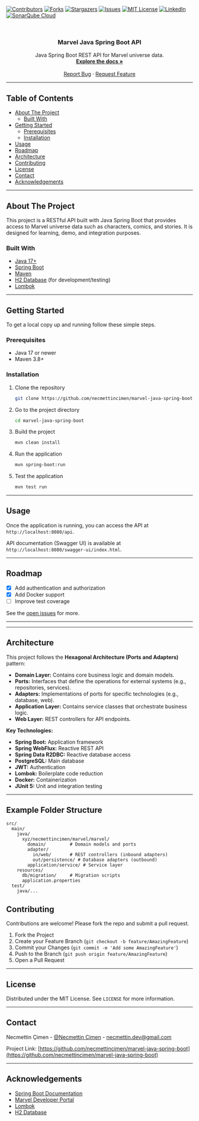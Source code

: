 [![Contributors][contributors-shield]][contributors-url]
[![Forks][forks-shield]][forks-url]
[![Stargazers][stars-shield]][stars-url]
[![Issues][issues-shield]][issues-url]
[![MIT License][license-shield]][license-url]
[![LinkedIn][linkedin-shield]][linkedin-url]
[![SonarQube Cloud](https://sonarcloud.io/images/project_badges/sonarcloud-highlight.svg)](https://sonarcloud.io/summary/new_code?id=NecmettinCimen_marvel-java-spring-boot)
<!-- PROJECT LOGO -->
<br />

<h3 align="center">Marvel Java Spring Boot API</h3>

<p align="center">
  Java Spring Boot REST API for Marvel universe data.
  <br />
  <a href="https://github.com/necmettincimen/marvel-java-spring-boot"><strong>Explore the docs »</strong></a>
  <br />
  <br />
  <a href="https://github.com/necmettincimen/marvel-java-spring-boot/issues">Report Bug</a>
  ·
  <a href="https://github.com/necmettincimen/marvel-java-spring-boot/issues">Request Feature</a>
</p>

---

## Table of Contents

- [About The Project](#about-the-project)
  - [Built With](#built-with)
- [Getting Started](#getting-started)
  - [Prerequisites](#prerequisites)
  - [Installation](#installation)
- [Usage](#usage)
- [Roadmap](#roadmap)
- [Architecture](#architecture)
- [Contributing](#contributing)
- [License](#license)
- [Contact](#contact)
- [Acknowledgements](#acknowledgements)

---

## About The Project

This project is a RESTful API built with Java Spring Boot that provides access to Marvel universe data such as characters, comics, and stories. It is designed for learning, demo, and integration purposes.

### Built With

- [Java 17+](https://adoptium.net/)
- [Spring Boot](https://spring.io/projects/spring-boot)
- [Maven](https://maven.apache.org/)
- [H2 Database](https://www.h2database.com/) (for development/testing)
- [Lombok](https://projectlombok.org/)

---

## Getting Started

To get a local copy up and running follow these simple steps.

### Prerequisites

- Java 17 or newer
- Maven 3.8+

### Installation

1. Clone the repository
   ```sh
   git clone https://github.com/necmettincimen/marvel-java-spring-boot.git
   ```
2. Go to the project directory
   ```sh
   cd marvel-java-spring-boot
   ```
3. Build the project
   ```sh
   mvn clean install
   ```
4. Run the application
   ```sh
   mvn spring-boot:run
   ```
5. Test the application
   ```sh
   mvn test run
   ```

---

## Usage

Once the application is running, you can access the API at `http://localhost:8080/api`.

API documentation (Swagger UI) is available at `http://localhost:8080/swagger-ui/index.html`.

---

## Roadmap

- [x] Add authentication and authorization
- [x] Add Docker support
- [ ] Improve test coverage

See the [open issues](https://github.com/necmettincimen/marvel-java-spring-boot/issues) for more.

---
---

## Architecture

This project follows the **Hexagonal Architecture (Ports and Adapters)** pattern:

- **Domain Layer:** Contains core business logic and domain models.
- **Ports:** Interfaces that define the operations for external systems (e.g., repositories, services).
- **Adapters:** Implementations of ports for specific technologies (e.g., database, web).
- **Application Layer:** Contains service classes that orchestrate business logic.
- **Web Layer:** REST controllers for API endpoints.

**Key Technologies:**
- **Spring Boot:** Application framework
- **Spring WebFlux:** Reactive REST API
- **Spring Data R2DBC:** Reactive database access
- **PostgreSQL:** Main database
- **JWT:** Authentication
- **Lombok:** Boilerplate code reduction
- **Docker:** Containerization
- **JUnit 5:** Unit and integration testing

---

## Example Folder Structure

```
src/
  main/
    java/
      xyz/necmettincimen/marvel/marvel/
        domain/         # Domain models and ports
        adapter/
          in/web/       # REST controllers (inbound adapters)
          out/persistence/ # Database adapters (outbound)
        application/service/ # Service layer
    resources/
      db/migration/     # Migration scripts
      application.properties
  test/
    java/...
```

## Contributing

Contributions are welcome! Please fork the repo and submit a pull request.

1. Fork the Project
2. Create your Feature Branch (`git checkout -b feature/AmazingFeature`)
3. Commit your Changes (`git commit -m 'Add some AmazingFeature'`)
4. Push to the Branch (`git push origin feature/AmazingFeature`)
5. Open a Pull Request

---

## License

Distributed under the MIT License. See `LICENSE` for more information.

---

## Contact

Necmettin Çimen - [@Necmettin Cimen](https://necmettincimen.github.io) - [necmettin.dev@gmail.com](mailto:necmettin.dev@gmail.com)

Project Link: [https://github.com/necmettincimen/marvel-java-spring-boot](https://github.com/necmettincimen/marvel-java-spring-boot)

---

## Acknowledgements

- [Spring Boot Documentation](https://docs.spring.io/spring-boot/docs/current/reference/html/)
- [Marvel Developer Portal](https://developer.marvel.com/)
- [Lombok](https://projectlombok.org/)
- [H2 Database](https://www.h2database.com/)

<!-- MARKDOWN LINKS & IMAGES -->
[contributors-shield]: https://img.shields.io/github/contributors/necmettincimen/marvel-java-spring-boot.svg?style=for-the-badge
[contributors-url]: https://github.com/necmettincimen/marvel-java-spring-boot/graphs/contributors
[forks-shield]: https://img.shields.io/github/forks/necmettincimen/marvel-java-spring-boot.svg?style=for-the-badge
[forks-url]: https://github.com/necmettincimen/marvel-java-spring-boot/network/members
[stars-shield]: https://img.shields.io/github/stars/necmettincimen/marvel-java-spring-boot.svg?style=for-the-badge
[stars-url]: https://github.com/necmettincimen/marvel-java-spring-boot/stargazers
[issues-shield]: https://img.shields.io/github/issues/necmettincimen/marvel-java-spring-boot.svg?style=for-the-badge
[issues-url]: https://github.com/necmettincimen/marvel-java-spring-boot/issues
[license-shield]: https://img.shields.io/github/license/necmettincimen/marvel-java-spring-boot.svg?style=for-the-badge
[license-url]: https://github.com/necmettincimen/marvel-java-spring-boot/blob/master/LICENSE.txt
[linkedin-shield]: https://img.shields.io/badge/-LinkedIn-black.svg?style=for-the-badge&logo=linkedin&colorB=555
[linkedin-url]: https://linkedin.com/in/necmettincimen
